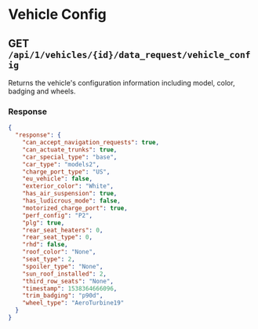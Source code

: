 # Vehicle Config

## GET `/api/1/vehicles/{id}/data_request/vehicle_config`

Returns the vehicle's configuration information including model, color, badging and wheels.

### Response

```json
{
  "response": {
    "can_accept_navigation_requests": true,
    "can_actuate_trunks": true,
    "car_special_type": "base",
    "car_type": "models2",
    "charge_port_type": "US",
    "eu_vehicle": false,
    "exterior_color": "White",
    "has_air_suspension": true,
    "has_ludicrous_mode": false,
    "motorized_charge_port": true,
    "perf_config": "P2",
    "plg": true,
    "rear_seat_heaters": 0,
    "rear_seat_type": 0,
    "rhd": false,
    "roof_color": "None",
    "seat_type": 2,
    "spoiler_type": "None",
    "sun_roof_installed": 2,
    "third_row_seats": "None",
    "timestamp": 1538364666096,
    "trim_badging": "p90d",
    "wheel_type": "AeroTurbine19"
  }
}
```
